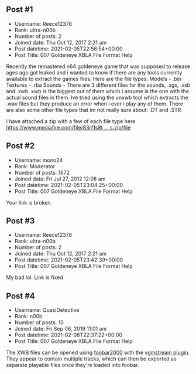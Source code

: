 ## Post #1
- Username: Reece12378
- Rank: ultra-n00b
- Number of posts: 2
- Joined date: Thu Oct 12, 2017 2:21 am
- Post datetime: 2021-02-05T22:56:54+00:00
- Post Title: 007 Goldeneye XBLA File Format Help

Recently the remastered n64 goldeneye game that was supposed to release ages ago got leaked and i wanted to know if there are any tools currently available to extract the games files.
Here are the file types:
Models - .bin
Textures - .rba
Sounds - There are 3 different files for the sounds, .xgs, .xsb and .xwb. xwb is the biggest out of them which i assume is the one with the actual sound files in them. Ive tried using the unxwb tool which extracts the .wav files but they produce an error when i ever i play any of them.
There are also some other file types that im not really sure about: .DT and .STR

I have attached a zip with a few of each file type here [https://www.mediafire.com/file/83rf1s8t ... s.zip/file](https://www.mediafire.com/file/83rf1s8ttrivh7c/007_XBLA_Files.zip/file)
## Post #2
- Username: mono24
- Rank: Moderator
- Number of posts: 1672
- Joined date: Fri Jul 27, 2012 12:06 am
- Post datetime: 2021-02-05T23:04:25+00:00
- Post Title: 007 Goldeneye XBLA File Format Help

Your link is broken.
## Post #3
- Username: Reece12378
- Rank: ultra-n00b
- Number of posts: 2
- Joined date: Thu Oct 12, 2017 2:21 am
- Post datetime: 2021-02-05T23:42:39+00:00
- Post Title: 007 Goldeneye XBLA File Format Help

My bad lol. Link is fixed
## Post #4
- Username: QuasiDetective
- Rank: n00b
- Number of posts: 10
- Joined date: Fri Sep 06, 2019 11:01 am
- Post datetime: 2021-02-08T22:37:22+00:00
- Post Title: 007 Goldeneye XBLA File Format Help

The XWB files can be opened using [foobar2000](http://www.foobar2000.org/) with the [vgmstream plugin](http://www.foobar2000.org/components/view/foo_input_vgmstream). They appear to contain multiple tracks, which can then be exported as separate playable files once they're loaded into foobar.
